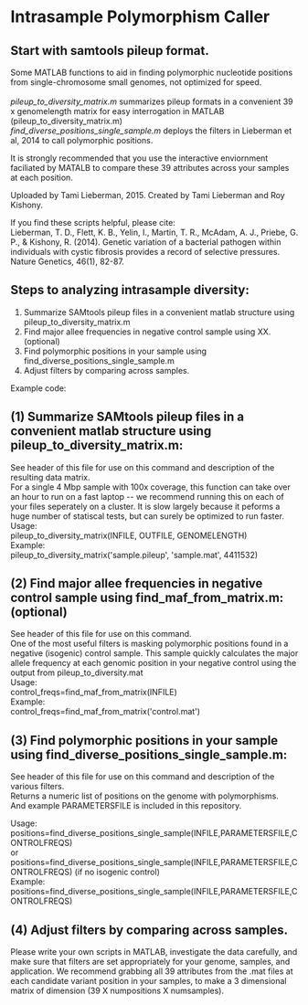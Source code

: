 Intrasample Polymorphism Caller
================
Start with samtools pileup format.
------------------------------------------------------------

Some MATLAB functions to aid in finding polymorphic nucleotide positions from single-chromosome small genomes, not optimized for speed. <br> <br>
*pileup_to_diversity_matrix.m* summarizes pileup formats in a convenient 39 x genomelength matrix for easy interrogation in MATLAB (pileup_to_diversity_matrix.m) <br>
*find_diverse_positions_single_sample.m* deploys the filters in Lieberman et al, 2014 to call polymorphic positions.

It is strongly recommended that you use the interactive enviornment faciliated by MATALB to compare these 39 attributes across your samples at each position. <br>

Uploaded by Tami Lieberman, 2015. Created by Tami Lieberman and Roy Kishony. <br>

If you find these scripts helpful, please cite: <br>
Lieberman, T. D., Flett, K. B., Yelin, I., Martin, T. R., McAdam, A. J., Priebe, G. P., & Kishony, R. (2014). Genetic variation of a bacterial pathogen within individuals with cystic fibrosis provides a record of selective pressures. Nature Genetics, 46(1), 82-87.



Steps to analyzing intrasample diversity: <br>
------------------------------------------------------------
1) Summarize SAMtools pileup files in a convenient matlab structure using pileup_to_diversity_matrix.m  <br>
2) Find major allee frequencies in negative control sample using XX.  (optional) <br>
3) Find polymorphic positions in your sample using find_diverse_positions_single_sample.m <br>
4) Adjust filters by comparing across samples.

Example code:


(1) Summarize SAMtools pileup files in a convenient matlab structure using pileup_to_diversity_matrix.m: <br>
------------------------------------------------------------
See header of this file for use on this command and description of the resulting data matrix.<br>
For a single 4 Mbp sample with 100x coverage, this function can take over an hour to run on a fast laptop --  we recommend running this on each of your files seperately on a cluster. It is slow largely because it peforms a huge number of statiscal tests, but can surely be optimized to run faster. <br>
Usage:<br>
pileup_to_diversity_matrix(INFILE, OUTFILE, GENOMELENGTH)<br>
Example:<br>
pileup_to_diversity_matrix('sample.pileup', 'sample.mat', 4411532) <br>

(2) Find major allee frequencies in negative control sample using find_maf_from_matrix.m: (optional)<br>
------------------------------------------------------------
See header of this file for use on this command. <br>
One of the most useful filters is masking polymorphic positions found in a negative (isogenic) control sample. This sample quickly calculates the major allele frequency at each genomic position in your negative control using the output from pileup_to_diversity.mat<br>
Usage:<br>
control_freqs=find_maf_from_matrix(INFILE)<br>
Example:<br>
control_freqs=find_maf_from_matrix('control.mat')<br>


(3) Find polymorphic positions in your sample using find_diverse_positions_single_sample.m:  <br>
------------------------------------------------------------
See header of this file for use on this command and description of the various filters.<br>
Returns a numeric list of positions on the genome with polymorphisms. <br>
And example PARAMETERSFILE is included in this repository. 

Usage:<br>
positions=find_diverse_positions_single_sample(INFILE,PARAMETERSFILE,CONTROLFREQS)<br>
or<br>
positions=find_diverse_positions_single_sample(INFILE,PARAMETERSFILE,CONTROLFREQS) (if no isogenic control) <br>
Example:<br>
positions=find_diverse_positions_single_sample(INFILE,PARAMETERSFILE,CONTROLFREQS)<br>


(4) Adjust filters by comparing across samples. <br>
------------------------------------------------------------
Please write your own scripts in MATLAB, investigate the data carefully, and make sure that filters are set appropriately for your genome, samples, and application.
We recommend grabbing all 39 attributes from the .mat files at each candidate variant position in your samples, to make a 3 dimensional matrix of dimension (39 X numpositions X numsamples).
